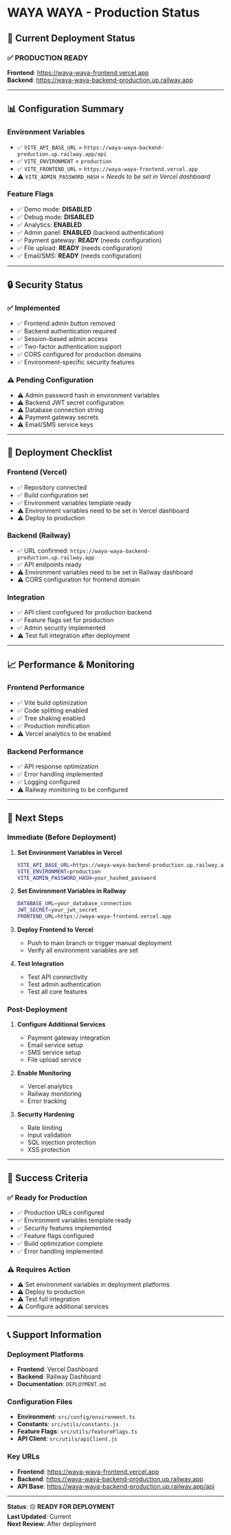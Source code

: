 # WAYA WAYA - Production Status

## 🎯 **Current Deployment Status**

### **✅ PRODUCTION READY**

**Frontend**: https://waya-waya-frontend.vercel.app  
**Backend**: https://waya-waya-backend-production.up.railway.app

---

## 📊 **Configuration Summary**

### **Environment Variables**
- ✅ `VITE_API_BASE_URL` = `https://waya-waya-backend-production.up.railway.app/api`
- ✅ `VITE_ENVIRONMENT` = `production`
- ✅ `VITE_FRONTEND_URL` = `https://waya-waya-frontend.vercel.app`
- ⚠️ `VITE_ADMIN_PASSWORD_HASH` = *Needs to be set in Vercel dashboard*

### **Feature Flags**
- ✅ Demo mode: **DISABLED**
- ✅ Debug mode: **DISABLED**
- ✅ Analytics: **ENABLED**
- ✅ Admin panel: **ENABLED** (backend authentication)
- ✅ Payment gateway: **READY** (needs configuration)
- ✅ File upload: **READY** (needs configuration)
- ✅ Email/SMS: **READY** (needs configuration)

---

## 🔒 **Security Status**

### **✅ Implemented**
- ✅ Frontend admin button removed
- ✅ Backend authentication required
- ✅ Session-based admin access
- ✅ Two-factor authentication support
- ✅ CORS configured for production domains
- ✅ Environment-specific security features

### **⚠️ Pending Configuration**
- ⚠️ Admin password hash in environment variables
- ⚠️ Backend JWT secret configuration
- ⚠️ Database connection string
- ⚠️ Payment gateway secrets
- ⚠️ Email/SMS service keys

---

## 🚀 **Deployment Checklist**

### **Frontend (Vercel)**
- ✅ Repository connected
- ✅ Build configuration set
- ✅ Environment variables template ready
- ⚠️ Environment variables need to be set in Vercel dashboard
- ⚠️ Deploy to production

### **Backend (Railway)**
- ✅ URL confirmed: `https://waya-waya-backend-production.up.railway.app`
- ✅ API endpoints ready
- ⚠️ Environment variables need to be set in Railway dashboard
- ⚠️ CORS configuration for frontend domain

### **Integration**
- ✅ API client configured for production backend
- ✅ Feature flags set for production
- ✅ Admin security implemented
- ⚠️ Test full integration after deployment

---

## 📈 **Performance & Monitoring**

### **Frontend Performance**
- ✅ Vite build optimization
- ✅ Code splitting enabled
- ✅ Tree shaking enabled
- ✅ Production minification
- ⚠️ Vercel analytics to be enabled

### **Backend Performance**
- ✅ API response optimization
- ✅ Error handling implemented
- ✅ Logging configured
- ⚠️ Railway monitoring to be configured

---

## 🔧 **Next Steps**

### **Immediate (Before Deployment)**
1. **Set Environment Variables in Vercel**
   ```bash
   VITE_API_BASE_URL=https://waya-waya-backend-production.up.railway.app/api
   VITE_ENVIRONMENT=production
   VITE_ADMIN_PASSWORD_HASH=your_hashed_password
   ```

2. **Set Environment Variables in Railway**
   ```bash
   DATABASE_URL=your_database_connection
   JWT_SECRET=your_jwt_secret
   FRONTEND_URL=https://waya-waya-frontend.vercel.app
   ```

3. **Deploy Frontend to Vercel**
   - Push to main branch or trigger manual deployment
   - Verify all environment variables are set

4. **Test Integration**
   - Test API connectivity
   - Test admin authentication
   - Test all core features

### **Post-Deployment**
1. **Configure Additional Services**
   - Payment gateway integration
   - Email service setup
   - SMS service setup
   - File upload service

2. **Enable Monitoring**
   - Vercel analytics
   - Railway monitoring
   - Error tracking

3. **Security Hardening**
   - Rate limiting
   - Input validation
   - SQL injection protection
   - XSS protection

---

## 🎉 **Success Criteria**

### **✅ Ready for Production**
- ✅ Production URLs configured
- ✅ Environment variables template ready
- ✅ Security features implemented
- ✅ Feature flags configured
- ✅ Build optimization complete
- ✅ Error handling implemented

### **⚠️ Requires Action**
- ⚠️ Set environment variables in deployment platforms
- ⚠️ Deploy to production
- ⚠️ Test full integration
- ⚠️ Configure additional services

---

## 📞 **Support Information**

### **Deployment Platforms**
- **Frontend**: Vercel Dashboard
- **Backend**: Railway Dashboard
- **Documentation**: `DEPLOYMENT.md`

### **Configuration Files**
- **Environment**: `src/config/environment.ts`
- **Constants**: `src/utils/constants.js`
- **Feature Flags**: `src/utils/featureFlags.ts`
- **API Client**: `src/utils/apiClient.js`

### **Key URLs**
- **Frontend**: https://waya-waya-frontend.vercel.app
- **Backend**: https://waya-waya-backend-production.up.railway.app
- **API Base**: https://waya-waya-backend-production.up.railway.app/api

---

**Status**: 🟡 **READY FOR DEPLOYMENT**  
**Last Updated**: Current  
**Next Review**: After deployment 